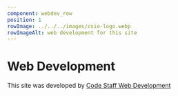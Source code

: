 ```yaml
---
component: webdev_row
position: 1
rowImage: ../../../images/csio-logo.webp
rowImageAlt: web development for this site
---
```

#  Web Development

This site was developed by
<a href='https://codestaff.io'> Code Staff Web Development</a>
